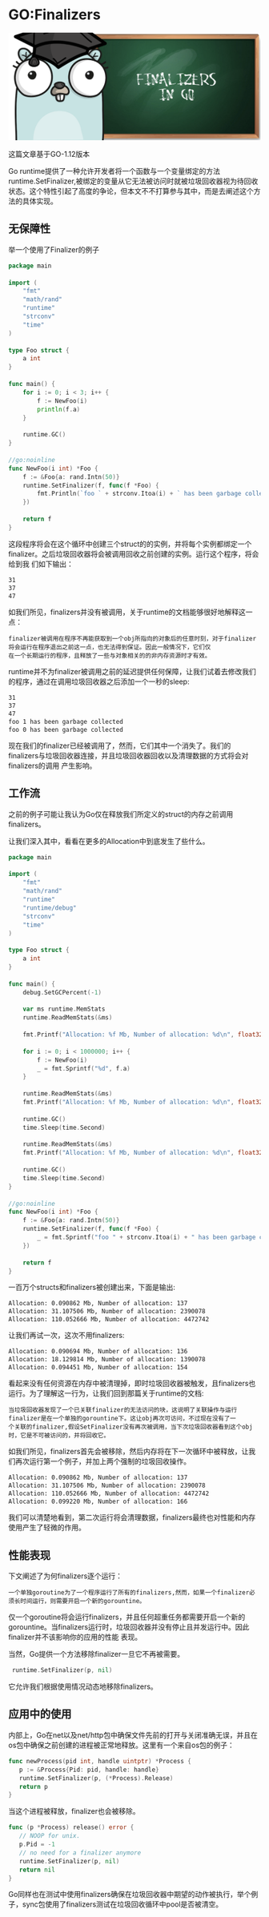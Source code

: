 # GO:Finalizers

![avatar](./gopher.png)

这篇文章基于GO-1.12版本

Go runtime提供了一种允许开发者将一个函数与一个变量绑定的方法runtime.SetFinalizer,被绑定的变量从它无法被访问时就被垃圾回收器视为待回收状态。这个特性引起了高度的争论，但本文不不打算参与其中，而是去阐述这个方法的具体实现。


## 无保障性

举一个使用了Finalizer的例子

```go
package main

import (
	"fmt"
	"math/rand"
	"runtime"
	"strconv"
	"time"
)

type Foo struct {
	a int
}

func main() {
	for i := 0; i < 3; i++ {
		f := NewFoo(i)
		println(f.a)
	}

	runtime.GC()
}

//go:noinline
func NewFoo(i int) *Foo {
	f := &Foo{a: rand.Intn(50)}
	runtime.SetFinalizer(f, func(f *Foo) {
		fmt.Println(`foo ` + strconv.Itoa(i) + ` has been garbage collected`)
	})

	return f
}
```

这段程序将会在这个循环中创建三个struct的的实例，并将每个实例都绑定一个finalizer。之后垃圾回收器将会被调用回收之前创建的实例。运行这个程序，将会给到我
们如下输出：

```
31
37
47
```

如我们所见，finalizers并没有被调用，关于runtime的文档能够很好地解释这一点：

```
finalizer被调用在程序不再能获取到一个obj所指向的对象后的任意时刻，对于finalizer将会运行在程序退出之前这一点，也无法得到保证。因此一般情况下，它们仅
在一个长期运行的程序，且释放了一些与对象相关的的非内存资源时才有效。
```

runtime并不为finalizer被调用之前的延迟提供任何保障，让我们试着去修改我们的程序，通过在调用垃圾回收器之后添加一个一秒的sleep:

```
31
37
47
foo 1 has been garbage collected
foo 0 has been garbage collected
```

现在我们的finalizer已经被调用了，然而，它们其中一个消失了。我们的finalizers与垃圾回收器连接，并且垃圾回收器回收以及清理数据的方式将会对finalizers的调用
产生影响。


## 工作流

之前的例子可能让我认为Go仅在释放我们所定义的struct的内存之前调用finalizers。

让我们深入其中，看看在更多的Allocation中到底发生了些什么。

```go
package main

import (
	"fmt"
	"math/rand"
	"runtime"
	"runtime/debug"
	"strconv"
	"time"
)

type Foo struct {
	a int
}

func main() {
	debug.SetGCPercent(-1)

	var ms runtime.MemStats
	runtime.ReadMemStats(&ms)

	fmt.Printf("Allocation: %f Mb, Number of allocation: %d\n", float32(ms.HeapAlloc)/float32(1024*1204), ms.HeapObjects)

	for i := 0; i < 1000000; i++ {
		f := NewFoo(i)
		_ = fmt.Sprintf("%d", f.a)
	}

	runtime.ReadMemStats(&ms)
	fmt.Printf("Allocation: %f Mb, Number of allocation: %d\n", float32(ms.HeapAlloc)/float32(1024*1204), ms.HeapObjects)

	runtime.GC()
	time.Sleep(time.Second)

	runtime.ReadMemStats(&ms)
	fmt.Printf("Allocation: %f Mb, Number of allocation: %d\n", float32(ms.HeapAlloc)/float32(1024*1204), ms.HeapObjects)

	runtime.GC()
	time.Sleep(time.Second)
}

//go:noinline
func NewFoo(i int) *Foo {
	f := &Foo{a: rand.Intn(50)}
	runtime.SetFinalizer(f, func(f *Foo) {
		_ = fmt.Sprintf("foo " + strconv.Itoa(i) + " has been garbage collected")
	})

	return f
}
```
一百万个structs和finalizers被创建出来，下面是输出:

```
Allocation: 0.090862 Mb, Number of allocation: 137
Allocation: 31.107506 Mb, Number of allocation: 2390078
Allocation: 110.052666 Mb, Number of allocation: 4472742
```

让我们再试一次，这次不用finalizers:

```
Allocation: 0.090694 Mb, Number of allocation: 136
Allocation: 18.129814 Mb, Number of allocation: 1390078
Allocation: 0.094451 Mb, Number of allocation: 154
```

看起来没有任何资源在内存中被清理掉，即时垃圾回收器被触发，且finalizers也运行。为了理解这一行为，让我们回到那篇关于runtime的文档:
```
当垃圾回收器发现了一个已关联finalizer的无法访问的块，这说明了关联操作与运行finalizer是在一个单独的gorountine下。这让obj再次可访问，不过现在没有了一
个关联的finalizer,假设SetFinalizer没有再次被调用，当下次垃圾回收器看到这个obj时，它是不可被访问的，并将回收它。
```

如我们所见，finalizers首先会被移除，然后内存将在下一次循环中被释放，让我们再次运行第一个例子，并加上两个强制的垃圾回收操作。

```
Allocation: 0.090862 Mb, Number of allocation: 137
Allocation: 31.107506 Mb, Number of allocation: 2390078
Allocation: 110.052666 Mb, Number of allocation: 4472742
Allocation: 0.099220 Mb, Number of allocation: 166
```

我们可以清楚地看到，第二次运行将会清理数据，finalizers最终也对性能和内存使用产生了轻微的作用。


## 性能表现

下文阐述了为何finalizers逐个运行：

```
一个单独goroutine为了一个程序运行了所有的finalizers,然而，如果一个finalizer必须长时间运行，则需要开启一个新的gorountine。
```

仅一个goroutine将会运行finalizers，并且任何超重任务都需要开启一个新的gorountine。当finalizers运行时，垃圾回收器并没有停止且并发运行中。因此finalizer并不该影响你的应用的性能
表现。

当然，Go提供一个方法移除finalizer一旦它不再被需要。

```go
 runtime.SetFinalizer(p, nil)
```

它允许我们根据使用情况动态地移除finalizers。


## 应用中的使用

内部上，Go在net以及net/http包中确保文件先前的打开与关闭准确无误，并且在os包中确保之前创建的进程被正常地释放。这里有一个来自os包的例子：

```go
func newProcess(pid int, handle uintptr) *Process {
   p := &Process{Pid: pid, handle: handle}
   runtime.SetFinalizer(p, (*Process).Release)
   return p
}
```

当这个进程被释放，finalizer也会被移除。

```go
func (p *Process) release() error {
   // NOOP for unix.
   p.Pid = -1
   // no need for a finalizer anymore
   runtime.SetFinalizer(p, nil)
   return nil
}
```

Go同样也在测试中使用finalizers确保在垃圾回收器中期望的动作被执行，举个例子，sync包使用了finalizers测试在垃圾回收循环中pool是否被清空。

